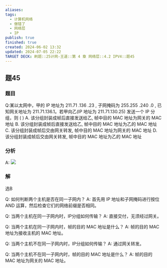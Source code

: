 ```yaml
---
aliases: 
tags:
  - 计算机网络
  - 做错了
  - 网络层
  - IP
publish: true
finished: true
created: 2024-06-02 13:32
updated: 2024-07-05 22:22
TARGET DECK: 刷题::25计网-王道::第 4 章 网络层::4.2 IPV4::题45
---
```


## 题45
### 题目
Q:某以太网中，甲的 IP 地址为 211.71 .136 .23 , 子网掩码为 255.255 .240 .0 , 已知网关地址为 211.71.136.1。若甲向乙(IP 地址为 211.71.130.25) 发送一个 IP 分组，则 ( )
A. 该分组封装成帧后直接发送给乙, 帧中目的 MAC 地址为网关的 MAC 地址
B. 该分组封装成帧后直接发送给乙, 帧中目的 MAC 地址为乙的 MAC 地址
C. 该分组封装成帧后交由网关转发, 帧中目的 MAC 地址为网关的 MAC 地址
D. 该分组封装成帧后交由网关转发, 帧中目的 MAC 地址为乙的 MAC 地址
### 分析
A:
![](https://img.hwenyi.live/202407052222717.webp)
### 解
选B



Q: 如何判断两个主机是否在同一子网内？
A: 首先用 IP 地址和子网掩码进行按位 AND 运算，然后检查它们的网络前缀是否相同。
<!--ID: 1720198623561-->



Q: 当两个主机在同一子网内时，IP分组如何传输？
A: 直接交付，无须经过网关。
<!--ID: 1720198623566-->


Q: 当两个主机在同一子网内时，帧的目的 MAC 地址是什么？
A: 帧的目的 MAC 地址为接收主机的 MAC 地址。
<!--ID: 1720198623570-->



Q: 当两个主机不在同一子网内时，IP分组如何传输？
A: 通过网关转发。
<!--ID: 1720198623574-->


Q: 当两个主机不在同一子网内时，帧的目的 MAC 地址是什么？
A: 帧的目的 MAC 地址为网关的 MAC 地址。
<!--ID: 1720198623579-->



